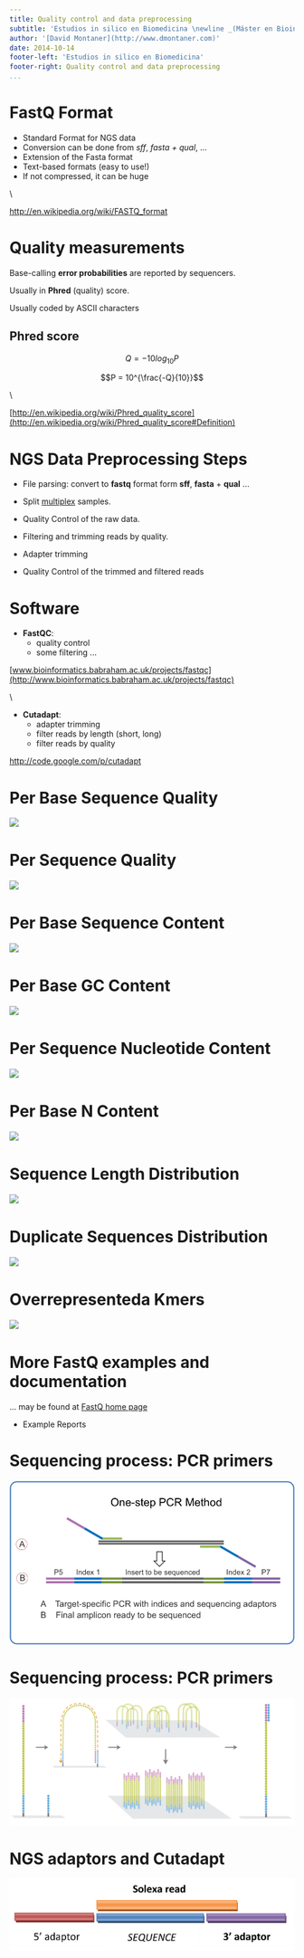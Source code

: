 ```yaml
---
title: Quality control and data preprocessing
subtitle: 'Estudios in silico en Biomedicina \newline _(Máster en Bioinformática, Universidad de Valencia)_'
author: '[David Montaner](http://www.dmontaner.com)'
date: 2014-10-14
footer-left: 'Estudios in silico en Biomedicina'
footer-right: Quality control and data preprocessing
...
```


FastQ Format
================================================================================

- Standard Format for NGS data
- Conversion can be done from _sff_, _fasta + qual_, ... 
- Extension of the Fasta format
- Text-based formats (easy to use!)
- If not compressed, it can be huge

\  

<http://en.wikipedia.org/wiki/FASTQ_format>


Quality measurements
================================================================================

Base-calling __error probabilities__ are reported by sequencers.

Usually in __Phred__ (quality) score.

Usually coded by ASCII characters


Phred score
------------

$$Q = -10 log_{10} P$$

$$P = 10^{\frac{-Q}{10}}$$

\  

[http://en.wikipedia.org/wiki/Phred_quality_score](http://en.wikipedia.org/wiki/Phred_quality_score#Definition)




NGS Data Preprocessing Steps
================================================================================

- File parsing: convert to __fastq__ format form __sff__, __fasta__ + __qual__ ...
- Split [multiplex](http://www.illumina.com/technology/multiplexing_sequencing_assay.ilmn "Multiplex Sequencing Assay") samples.

- Quality Control of the raw data.

- Filtering and trimming reads by quality.
- Adapter trimming

- Quality Control of the trimmed and filtered reads



Software
================================================================================


- __FastQC__:
    - quality control
    - some filtering ...

[www.bioinformatics.babraham.ac.uk/projects/fastqc](http://www.bioinformatics.babraham.ac.uk/projects/fastqc)

\ 

- __Cutadapt__: 
    - adapter trimming 
	- filter reads by length (short, long)
	- filter reads by quality

<http://code.google.com/p/cutadapt>



<!-- FastQC Images -->

Per Base Sequence Quality
================================================================================
![](images/per_base_quality)

Per Sequence Quality
================================================================================
![](images/per_sequence_quality)

Per Base Sequence Content
================================================================================
![](images/per_base_sequence_content)

Per Base GC Content
================================================================================
![](images/per_base_gc_content)

Per Sequence Nucleotide Content
================================================================================
![](images/per_sequence_gc_content)

Per Base N Content
===============================================================================
![](images/per_base_n_content)

Sequence Length Distribution
===============================================================================
![](images/sequence_length_distribution)

Duplicate Sequences Distribution
================================================================================
![](images/duplication_levels)

Overrepresenteda Kmers
================================================================================
![](images/kmer_profiles)



More FastQ examples and documentation
================================================================================

... may be found at [FastQ home page](http://www.bioinformatics.babraham.ac.uk/projects/fastqc/)

- Example Reports



Sequencing process: PCR primers 
================================================================================

![](images/pcr_adaptors.png)

Sequencing process: PCR primers 
================================================================================

![](images/illumina_cluster_generation.png)

NGS adaptors and Cutadapt
================================================================================
![](images/adaptors.png)
